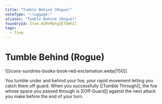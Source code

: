 ```yaml
---
title: "Tumble Behind (Rogue)"
noteType: ":luggage:"
aliases: "Tumble Behind (Rogue)"
foundryId: Item.0UMYMQhgZE7GWKII
tags:
  - Item
---
```


# Tumble Behind (Rogue)
![[icons-sundries-books-book-red-exclamation.webp|150]]

You tumble under and behind your foe, your rapid movement letting you catch them off guard. When you successfully [[Tumble Through]], the foe whose space you passed through is [[Off-Guard]] against the next attack you make before the end of your turn.
